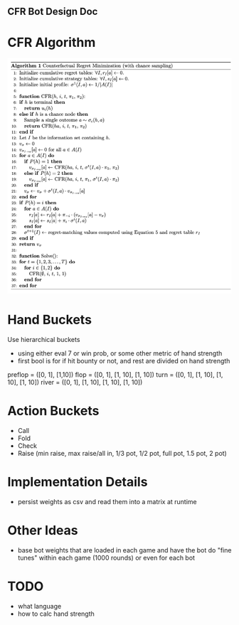 ## CFR Bot Design Doc

# CFR Algorithm
![Pseudocode](image.png)

# Hand Buckets

Use hierarchical buckets
- using either eval 7 or win prob, or some other metric of hand strength 
- first bool is for if hit bounty or not, and rest are divided on hand strength

preflop = ([0, 1], [1,10])
flop = ([0, 1], [1, 10], [1, 10])
turn = ([0, 1], [1, 10], [1, 10], [1, 10])
river = ([0, 1], [1, 10], [1, 10], [1, 10])

# Action Buckets

- Call
- Fold
- Check
- Raise (min raise, max raise/all in, 1/3 pot, 1/2 pot, full pot, 1.5 pot, 2 pot)

# Implementation Details

- persist weights as csv and read them into a matrix at runtime

# Other Ideas
- base bot weights that are loaded in each game and have the bot do "fine tunes" within each game (1000 rounds) or even for each bot

# TODO
- what language
- how to calc hand strength 